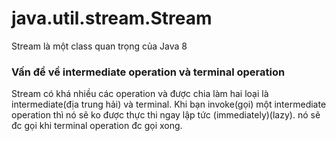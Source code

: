 # java.util.stream.Stream
Stream là một class quan trọng của Java 8

### Vấn đề về intermediate operation và terminal operation
Stream có khá nhiều các operation và được chia làm hai loại là intermediate(địa trung hải) và terminal.
Khi bạn invoke(gọi) một intermediate operation thì nó sẽ ko được thực thi ngay lập tức (immediately)(lazy). nó sẽ đc gọi khi terminal operation đc gọi xong.
